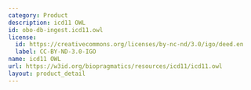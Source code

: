 ```yaml
---
category: Product
description: icd11 OWL
id: obo-db-ingest.icd11.owl
license:
  id: https://creativecommons.org/licenses/by-nc-nd/3.0/igo/deed.en
  label: CC-BY-ND-3.0-IGO
name: icd11 OWL
url: https://w3id.org/biopragmatics/resources/icd11/icd11.owl
layout: product_detail
---
```

